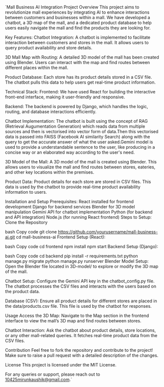 `Mall Business AI Integration Project
Overview
This project aims to revolutionize mall experiences by integrating AI to enhance interactions between customers and businesses within a mall. We have developed a chatbot, a 3D map of the mall, and a dedicated product database to help users easily navigate the mall and find the products they are looking for.

Key Features:
Chatbot Integration:
A chatbot is implemented to facilitate interaction between customers and stores in the mall. It allows users to query product availability and store details.

3D Mall Map with Routing:
A detailed 3D model of the mall has been created using Blender. Users can interact with the map and find routes between different places within the mall.

Product Database:
Each store has its product details stored in a CSV file. The chatbot pulls this data to help users get real-time product information.

Technical Stack:
Frontend:
We have used React for building the interactive front-end interface, making it user-friendly and responsive.

Backend:
The backend is powered by Django, which handles the logic, routing, and database interactions efficiently.

Chatbot Implementation:
The chatbot is built using the concept of RAG (Retrieval Augumentation Generation) which reads data from multiple sources and then is vectorised into vector form of data.Then this vectorised data is passed into FAISS (Facebook AI similarity Search) along with the query to get the accurate answer of what the user asked.Gemini model is used to provide a understandable sentence to the user, like producing in a concise way or an elaborated way according to the user's need.

3D Model of the Mall:
A 3D model of the mall is created using Blender. This allows users to visualize the mall and find routes between stores, eateries, and other key locations within the premises.

Product Data:
Product details for each store are stored in CSV files. This data is used by the chatbot to provide real-time product availability information to users.

Installation and Setup
Prerequisites:
React installed for frontend development
Django for backend services
Blender for 3D model manipulation
Gemini API for chatbot implementation
Python (for backend and API integration)
Node.js (for running React frontend)
Steps to Setup:
Clone the Repository

bash
Copy code
git clone https://github.com/yourusername/mall-business-ai.git
cd mall-business-ai
Frontend Setup (React):

bash
Copy code
cd frontend
npm install
npm start
Backend Setup (Django):

bash
Copy code
cd backend
pip install -r requirements.txt
python manage.py migrate
python manage.py runserver
Blender Model Setup: Open the Blender file located in 3D-model/ to explore or modify the 3D map of the mall.

Chatbot Setup: Configure the Gemini API key in the chatbot_config.py file. The chatbot processes the CSV files and interacts with the users based on the product data.

Database (CSV): Ensure all product details for different stores are placed in the data/products.csv file. This file is used by the chatbot for responses.

Usage
Access the 3D Map:
Navigate to the Map section in the frontend interface to view the mall’s 3D map and find routes between stores.

Chatbot Interaction:
Ask the chatbot about product details, store locations, or any other mall-related queries. It fetches real-time product data from the CSV files.

Contribution
Feel free to fork the repository and contribute to the project! Make sure to raise a pull request with a detailed description of the changes.

License
This project is licensed under the MIT License.

For any queries or support, please reach out to 10425mirunkaushik@gmail.com.`
